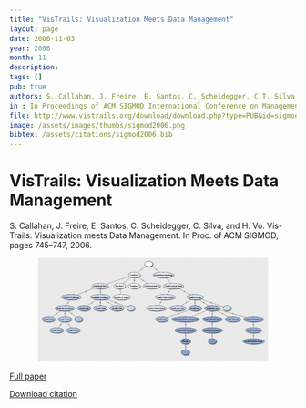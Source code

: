 ```yaml
---
title: "VisTrails: Visualization Meets Data Management"
layout: page
date: 2006-11-03
year: 2006
month: 11
description:
tags: []
pub: true
authors: S. Callahan, J. Freire, E. Santos, C. Scheidegger, C.T. Silva and H.T. Vo
in : In Proceedings of ACM SIGMOD International Conference on Management of Data
file: http://www.vistrails.org/download/download.php?type=PUB&id=sigmod2006.pdf
image: /assets/images/thumbs/sigmod2006.png
bibtex: /assets/citations/sigmod2006.bib
---
```


# VisTrails: Visualization Meets Data Management

S. Callahan, J. Freire, E. Santos, C. Scheidegger, C. Silva, and H. Vo. Vis- Trails: Visualization meets Data Management. In Proc. of ACM SIGMOD, pages 745–747, 2006.

<center><img src="/assets/images/thumbs/sigmod2006.png" style="width: 80%;" /></center>

[Full paper](http://www.vistrails.org/download/download.php?type=PUB&id=sigmod2006.pdf)

[Download citation](/assets/media/citations/sigmod2006.bib)

